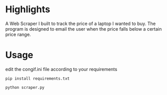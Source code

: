 # Highlights

A Web Scraper I built to track the price of a laptop I wanted to buy. The program is designed to email the user when the price falls below a certain price range. 

# Usage

edit the congif.ini file according to your requirements

```
pip install requirements.txt

python scraper.py
```
